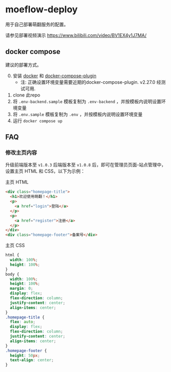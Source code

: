 # moeflow-deploy

用于自己部署萌翻服务的配置。

请参见部署视频演示 https://www.bilibili.com/video/BV1EX4y1J7MA/

## docker compose

建议的部署方式。

0. 安装 [docker](https://docs.docker.com/engine/install/) 和 [docker-compose-plugin](https://docs.docker.com/compose/install/)
    - 注: 正确设置环境变量需要近期的docker-compose-plugin. v2.27.0 经测试可用.
1. clone 此repo
2. 将 `.env-backend.sample` 模板复制为 `.env-backend` ，并按模板内说明设置环境变量
3. 将 `.env.sample` 模板复制为 `.env` ，并按模板内说明设置环境变量
4. 运行 `docker compose up`

## FAQ

### 修改主页内容

升级前端版本至 `v1.0.3` 后端版本至 `v1.0.8` 后，即可在管理员页面-站点管理中，设置主页 HTML 和 CSS，以下为示例：

主页 HTML

```html
<div class="homepage-title">
  <h1>欢迎使用萌翻！</h1>
  <p>
    <a href="login">登陆</a>
  </p>
  <p>
    <a href="register">注册</a>
  </p>
</div>
<div class="homepage-footer">备案号</div>
```

主页 CSS

```css
html {
  width: 100%;
  height: 100%;
}
body {
  width: 100%;
  height: 100%;
  margin: 0;
  display: flex;
  flex-direction: column;
  justify-content: center;
  align-items: center;
}
.homepage-title {
  flex: auto;
  display: flex;
  flex-direction: column;
  justify-content: center;
  align-items: center;
}
.homepage-footer {
  height: 50px;
  text-align: center;
}
```
